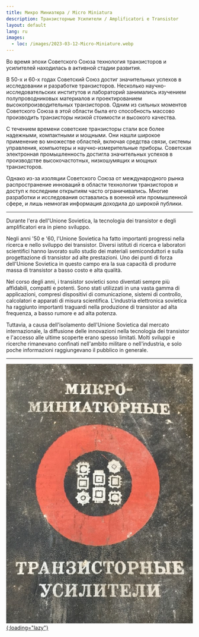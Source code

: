 ```yaml
---
title: Микро Миниатюра / Micro Miniatura
description: Транзисторные Усилители / Amplificatori e Transistor
layout: default
lang: ru
images:
  - loc: /images/2023-03-12-Micro-Miniature.webp
---
```


Во время эпохи Советского Союза технология транзисторов и усилителей находилась в активной стадии развития.

В 50-х и 60-х годах Советский Союз достиг значительных успехов в исследовании и разработке транзисторов. Несколько научно-исследовательских институтов и лабораторий занимались изучением полупроводниковых материалов и проектированием высокопроизводительных транзисторов. Одним из сильных моментов Советского Союза в этой области была его способность массово производить транзисторы низкой стоимости и высокого качества.

С течением времени советские транзисторы стали все более надежными, компактными и мощными. Они нашли широкое применение во множестве областей, включая средства связи, системы управления, компьютеры и научно-измерительные приборы. Советская электронная промышленность достигла значительных успехов в производстве высокочастотных, низкошумящих и мощных транзисторов.

Однако из-за изоляции Советского Союза от международного рынка распространение инноваций в области технологии транзисторов и доступ к последним открытиям часто ограничивались. Многие разработки и исследования оставались в военной или промышленной сфере, и лишь немногая информация доходила до широкой публики.

---

Durante l'era dell'Unione Sovietica, la tecnologia dei transistor e degli amplificatori era in pieno sviluppo.

Negli anni '50 e '60, l'Unione Sovietica ha fatto importanti progressi nella ricerca e nello sviluppo dei transistor. Diversi istituti di ricerca e laboratori scientifici hanno lavorato sullo studio dei materiali semiconduttori e sulla progettazione di transistor ad alte prestazioni. Uno dei punti di forza dell'Unione Sovietica in questo campo era la sua capacità di produrre massa di transistor a basso costo e alta qualità.

Nel corso degli anni, i transistor sovietici sono diventati sempre più affidabili, compatti e potenti. Sono stati utilizzati in una vasta gamma di applicazioni, compresi dispositivi di comunicazione, sistemi di controllo, calcolatori e apparati di misura scientifica. L'industria elettronica sovietica ha raggiunto importanti traguardi nella produzione di transistor ad alta frequenza, a basso rumore e ad alta potenza.

Tuttavia, a causa dell'isolamento dell'Unione Sovietica dal mercato internazionale, la diffusione delle innovazioni nella tecnologia dei transistor e l'accesso alle ultime scoperte erano spesso limitati. Molti sviluppi e ricerche rimanevano confinati nell'ambito militare o nell'industria, e solo poche informazioni raggiungevano il pubblico in generale.

---

[
    ![2023-03-12-Micro-Miniature](/images/2023-03-12-Micro-Miniature.webp){:loading="lazy"}
](/documents/2023-03-12-Micro-Miniature.pdf)